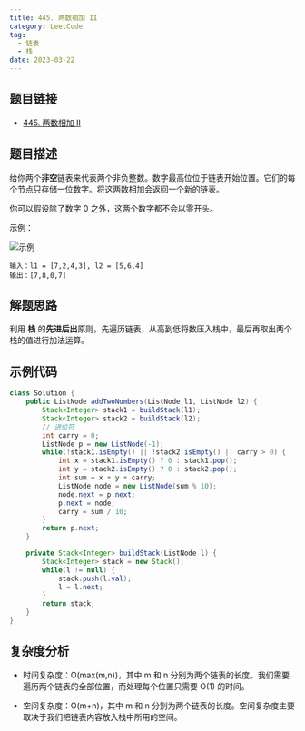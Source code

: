 ```yaml
---
title: 445. 两数相加 II
category: LeetCode
tag:
  - 链表
  - 栈
date: 2023-03-22
---
```


## 题目链接

- [445. 两数相加 II](https://leetcode.cn/problems/add-two-numbers-ii/description/)

## 题目描述 <Badge text="中等" type="warning"/>

给你两个**非空**链表来代表两个非负整数。数字最高位位于链表开始位置。它们的每个节点只存储一位数字。将这两数相加会返回一个新的链表。

你可以假设除了数字 0 之外，这两个数字都不会以零开头。

示例：

![示例](https://pic.leetcode-cn.com/1626420025-fZfzMX-image.png)

```
输入：l1 = [7,2,4,3], l2 = [5,6,4]
输出：[7,8,0,7]
```

## 解题思路

利用 **栈** 的**先进后出**原则，先遍历链表，从高到低将数压入栈中，最后再取出两个栈的值进行加法运算。

## 示例代码

```java
class Solution {
    public ListNode addTwoNumbers(ListNode l1, ListNode l2) {
        Stack<Integer> stack1 = buildStack(l1);
        Stack<Integer> stack2 = buildStack(l2);
        // 进位符
        int carry = 0;
        ListNode p = new ListNode(-1);
        while(!stack1.isEmpty() || !stack2.isEmpty() || carry > 0) {
            int x = stack1.isEmpty() ? 0 : stack1.pop();
            int y = stack2.isEmpty() ? 0 : stack2.pop();
            int sum = x + y + carry;
            ListNode node = new ListNode(sum % 10);
            node.next = p.next;
            p.next = node;
            carry = sum / 10;
        }
        return p.next;
    }

    private Stack<Integer> buildStack(ListNode l) {
        Stack<Integer> stack = new Stack();
        while(l != null) {
            stack.push(l.val);
            l = l.next;
        }
        return stack;
    }
}
```

## 复杂度分析

- 时间复杂度：O(max⁡(m,n))，其中 m 和 n 分别为两个链表的长度。我们需要遍历两个链表的全部位置，而处理每个位置只需要 O(1) 的时间。

- 空间复杂度：O(m+n)，其中 m 和 n 分别为两个链表的长度。空间复杂度主要取决于我们把链表内容放入栈中所用的空间。
